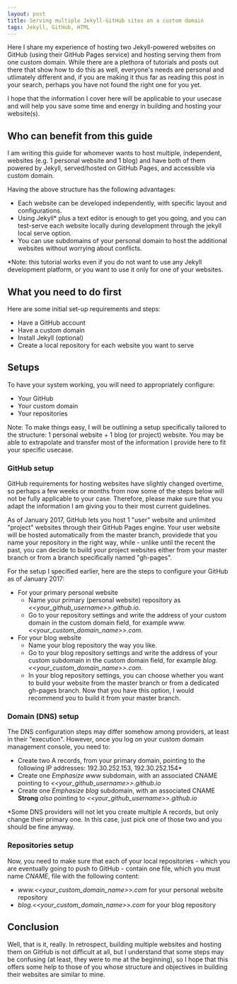 ```yaml
---
layout: post
title: Serving multiple Jekyll-GitHub sites on a custom domain
tags: Jekyll, GitHub, HTML
---
```


Here I share my experience of hosting two Jekyll-powered websites on GitHub (using their GitHub Pages service) and hosting serving them from one custom domain. While there are a plethora of tutorials and posts out there that show how to do this as well, everyone's needs are personal and utlimately different and, if you are making it thus far as reading this post in your search, perhaps you have not found the right one for you yet.

I hope that the information I cover here will be applicable to your usecase and will help you save some time and energy in building and hosting your website(s).


## Who can benefit from this guide

I am writing this guide for whomever wants to host multiple, independent, websites (e.g. 1 personal website and 1 blog) and have both of them powered by Jekyll, served/hosted on GitHub Pages, and accessible via custom domain.

Having the above structure has the following advantages:

- Each website can be developed independently, with specific layout and configurations.
- Using Jekyll* plus a text editor is enough to get you going, and you can test-serve each website locally during development through the jekyll local serve option.
- You can use subdomains of your personal domain to host the additional websites without worrying about conflicts.

*Note: this tutorial works even if you do not want to use any Jekyll development platform, or you want to use it only for one of your websites.

## What you need to do first

Here are some initial set-up requirements and steps:

 - Have a GitHub account
 - Have a custom domain
 - Install Jekyll (optional)
 - Create a local repository for each website you want to serve

## Setups

To have your system working, you will need to appropriately configure:

 - Your GitHub
 - Your custom domain
 - Your repositories

Note: To make things easy, I will be outlining a setup specifically tailored to the structure: 1 personal website + 1 blog (or project) website. You may be able to extrapolate and transfer most of the information I provide here to fit your specific usecase. 

### GitHub setup
 
GitHub requirements for hosting websites have slightly changed overtime, so perhaps a few weeks or months from now some of the steps below will not be fully applicable to your case. Therefore, please make sure that you adapt the information I am giving you to their most current guidelines.

As of January 2017, GitHub lets you host 1 "user" website and unlimited "project" websites through their GitHub Pages engine. Your user website will be hosted automatically from the master branch, providede that you name your repository in the right way, while - unlike until the recent the past, you can decide to build your project websites either from your master branch or from a branch specifically named "gh-pages".

For the setup I specified earlier, here are the steps to configure your GitHub as of January 2017:

 - For your primary personal website
   - Name your primary (personal website) repository as *<<your_github_username>>.github.io*.
   - Go to your repository settings and write the address of your custom domain in the custom domain field, for example *www.<<your_custom_domain_name>>.com*.
 - For your blog website
   - Name your blog repository the way you like.
   - Go to your blog repository settings and write the address of your custom subdomain in the custom domain field, for example *blog.<<your_custom_domain_name>>.com*.
   - In your blog repository settings, you can choose whether you want to build your website from the master branch or from a dedicated gh-pages branch. Now that you have this option, I would recommend you to build it from your master branch.

### Domain (DNS) setup
 
The DNS configuration steps may differ somehow among providers, at least in their "execution". However, once you log on your custom domain management console, you need to:

 - Create two A records, from your primary domain, pointing to the following IP addresses: 192.30.252.153, 192.30.252.154* 
 - Create one *Emphasize* _www_ subdomain, with an associated CNAME pointing to *<<your_github_username>>.github.io*
 - Create one *Emphasize* _blog_ subdomain, with an associated CNAME **Strong** _also_ pointing to *<<your_github_username>>.github.io*

*Some DNS providers will not let you create multiple A records, but only change their primary one. In this case, just pick one of those two and you should be fine anyway.

### Repositories setup
 
Now, you need to make sure that each of your local repositories - which you are eventually going to push to GitHub - contain one file, which you must name *CNAME*, file with the following content:

 - *www.<<your_custom_domain_name>>.com* for your personal website repository
 - *blog.<<your_custom_domain_name>>.com* for your blog repository

## Conclusion

Well, that is it, really. In retrospect, building multiple websites and hosting them on GitHub is not difficult at all, but I understand that some steps may be confusing (at least, they were to me at the beginning), so I hope that this offers some help to those of you whose structure and objectives in building their websites are similar to mine.

<script>
  (function(i,s,o,g,r,a,m){i['GoogleAnalyticsObject']=r;i[r]=i[r]||function(){
  (i[r].q=i[r].q||[]).push(arguments)},i[r].l=1*new Date();a=s.createElement(o),
  m=s.getElementsByTagName(o)[0];a.async=1;a.src=g;m.parentNode.insertBefore(a,m)
  })(window,document,'script','https://www.google-analytics.com/analytics.js','ga');

  ga('create', 'UA-101907146-1', 'auto');
  ga('send', 'pageview');

</script>